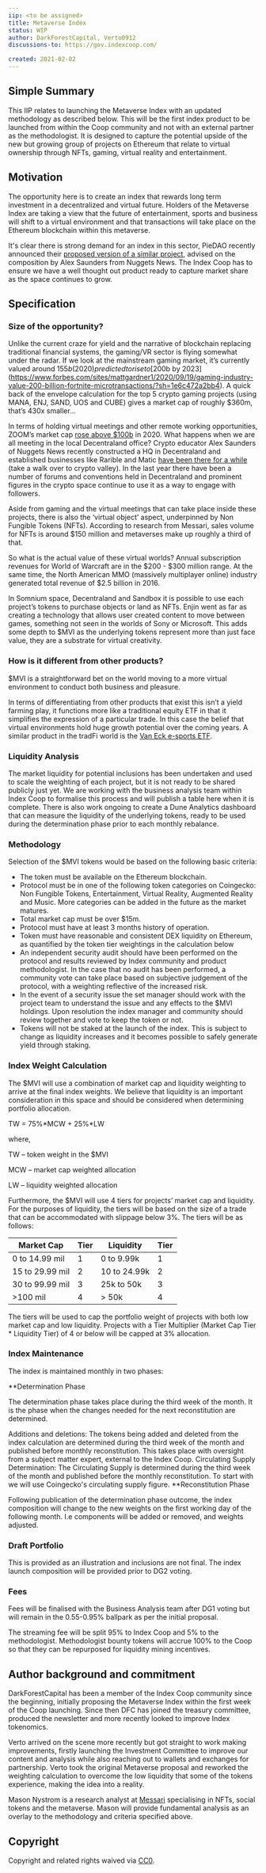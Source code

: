 ```yaml
---
iip: <to be assigned>
title: Metaverse Index
status: WIP
author: DarkForestCapital, Verto0912
discussions-to: https://gov.indexcoop.com/

created: 2021-02-02
---
```


## Simple Summary
<!--"If you can't explain it simply, you don't understand it well enough." Simply describe the outcome the proposed changes intends to achieve. This should be non-technical and accessible to a casual community member.-->
This IIP relates to launching the Metaverse Index with an updated methodology as described below. This will be the first index product to be launched from within the Coop community and not with an external partner as the methodologist. It is designed to capture the potential upside of the new but growing group of projects on Ethereum that relate to virtual ownership through NFTs, gaming, virtual reality and entertainment.

## Motivation
<!--This is the problem statement. This is the *why* of the IIP. It should clearly explain *why* the current state of the protocol is inadequate.  It is critical that you explain *why* the change is needed, if the IIP proposes changing how something is calculated, you must address *why* the current calculation is innaccurate or wrong. This is not the place to describe how the IIP will address the issue!-->
The opportunity here is to create an index that rewards long term investment in a decentralized and virtual future. Holders of the Metaverse Index are taking a view that the future of entertainment, sports and business will shift to a virtual environment and that transactions will take place on the Ethereum blockchain within this metaverse.

It's clear there is strong demand for an index in this sector, PieDAO recently announced their [proposed version of a similar project](https://forum.piedao.org/t/proposal-discussion-play-index-creation/418), advised on the composition by Alex Saunders from Nuggets News. The Index Coop has to ensure we have a well thought out product ready to capture market share as the space continues to grow.

## Specification

### Size of the opportunity?
Unlike the current craze for yield and the narrative of blockchain replacing traditional financial systems, the gaming/VR sector is flying somewhat under the radar. If we look at the mainstream gaming market, it’s currently valued around $155b (2020) predicted to rise to [$200b by 2023](https://www.forbes.com/sites/mattgardner1/2020/09/19/gaming-industry-value-200-billion-fortnite-microtransactions/?sh=1e6c472a2bb4). A quick back of the envelope calculation for the top 5 crypto gaming projects (using MANA, ENJ, SAND, UOS and CUBE) gives a market cap of roughly $360m, that’s 430x smaller…

In terms of holding virtual meetings and other remote working opportunities, ZOOM’s market cap [rose above $100b](https://finance.yahoo.com/quote/ZM/) in 2020. What happens when we are all meeting in the local Decentraland office? Crypto educator Alex Saunders of Nuggets News recently constructed a HQ in Decentraland and established businesses like Rarible and Matic [have been there for a while](https://decentraland.org/) (take a walk over to crypto valley). In the last year there have been a number of forums and conventions held in Decentraland and prominent figures in the crypto space continue to use it as a way to engage with followers.

Aside from gaming and the virtual meetings that can take place inside these projects, there is also the ‘virtual object’ aspect, underpinned by Non Fungible Tokens (NFTs). According to research from Messari, sales volume for NFTs is around $150 million and metaverses make up roughly a third of that.

So what is the actual value of these virtual worlds? Annual subscription revenues for World of Warcraft are in the $200 - $300 million range. At the same time, the North American MMO (massively multiplayer online) industry generated total revenue of $2.5 billion in 2016.

In Somnium space, Decentraland and Sandbox it is possible to use each project’s tokens to purchase objects or land as NFTs. Enjin went as far as creating a technology that allows user created content to move between games, something not seen in the worlds of Sony or Microsoft. This adds some depth to $MVI as the underlying tokens represent more than just face value, they are a substrate for virtual creativity.

### How is it different from other products?
$MVI is a straightforward bet on the world moving to a more virtual environment to conduct both business and pleasure.

In terms of differentiating from other products that exist this isn’t a yield farming play, it functions more like a traditional equity ETF in that it simplifies the expression of a particular trade. In this case the belief that virtual environments hold huge growth potential over the coming years. A similar product in the tradFi world is the [Van Eck e-sports ETF](https://www.vaneck.com/etf/equity/espo/overview/).

### Liquidity Analysis

The market liquidity for potential inclusions has been undertaken and used to scale the weighting of each project, but it is not ready to be shared publicly just yet. We are working with the business analysis team within Index Coop to formalise this process and will publish a table here when it is complete. There is also work ongoing to create a Dune Analytics dashboard that can measure the liquidity of the underlying tokens, ready to be used during the determination phase prior to each monthly rebalance.

### Methodology
Selection of the $MVI tokens would be based on the following basic criteria:

* The token must be available on the Ethereum blockchain.
* Protocol must be in one of the following token categories on Coingecko: Non Fungible Tokens, Entertainment, Virtual Reality, Augmented Reality and Music. More categories can be added in the future as the market matures.
* Total market cap must be over $15m.
* Protocol must have at least 3 months history of operation.
* Token must have reasonable and consistent DEX liquidity on Ethereum, as quantified by the token tier weightings in the calculation below
* An independent security audit should have been performed on the protocol and results reviewed by Index community and product methodologist. In the case that no audit has been performed, a community vote can take place based on subjective judgement of the protocol, with a weighting reflective of the increased risk.
* In the event of a security issue the set manager should work with the project team to understand the issue and any effects to the $MVI holdings. Upon resolution the index manager and community should review together and vote to keep the token or not.
* Tokens will not be staked at the launch of the index. This is subject to change as liquidity increases and it becomes possible to safely generate yield through staking.

### Index Weight Calculation

The $MVI will use a combination of market cap and liquidity weighting to arrive at the final index weights. We believe that liquidity is an important consideration in this space and should be considered when determining portfolio allocation.

TW = 75%*MCW + 25%*LW

where,

TW – token weight in the $MVI

MCW – market cap weighted allocation

LW – liquidity weighted allocation

Furthermore, the $MVI will use 4 tiers for projects’ market cap and liquidity. For the purposes of liquidity, the tiers will be based on the size of a trade that can be accommodated with slippage below 3%. The tiers will be as follows:

| Market Cap               | Tier | Liquidity | Tier |
|---                    |---|---|---|
| 0 to 14.99 mil             | 1  | 0 to 9.99k | 1 |
| 15 to 29.99 mil             |  2 | 10 to 24.99k | 2 |
| 30 to 99.99 mil   | 3  | 25k to 50k | 3 |
| >100 mil    | 4  | > 50k | 4 |

The tiers will be used to cap the portfolio weight of projects with both low market cap and low liquidity. Projects with a Tier Multiplier (Market Cap Tier * Liquidity Tier) of 4 or below will be capped at 3% allocation.

### Index Maintenance

The index is maintained monthly in two phases:

**Determination Phase

The determination phase takes place during the third week of the month. It is the phase when the changes needed for the next reconstitution are determined.

Additions and deletions: The tokens being added and deleted from the index calculation are determined during the third week of the month and published before monthly reconstitution. This takes place with oversight from a subject matter expert, external to the Index Coop.
Circulating Supply Determination: The Circulating Supply is determined during the third week of the month and published before the monthly reconstitution. To start with we will use Coingecko's circulating supply figure.
**Reconstitution Phase

Following publication of the determination phase outcome, the index composition will change to the new weights on the first working day of the following month. I.e components will be added or removed, and weights adjusted.

### Draft Portfolio

This is provided as an illustration and inclusions are not final. The index launch composition will be provided prior to DG2 voting.



### Fees
Fees will be finalised with the Business Analysis team after DG1 voting but will remain in the 0.55-0.95% ballpark as per the initial proposal.

The streaming fee will be split 95% to Index Coop and 5% to the methodologist.  Methodologist bounty tokens will accrue 100% to the Coop so that they can be repurposed for liquidity mining incentives.

## Author background and commitment 

DarkForestCapital has been a member of the Index Coop community since the beginning, initially proposing the Metaverse Index within the first week of the Coop launching. Since then DFC has joined the treasury committee, produced the newsletter and more recently looked to improve Index tokenomics. 

Verto arrived on the scene more recently but got straight to work making improvements, firstly launching the Investment Committee to improve our content and analysis while also reaching out to wallets and exchanges for partnership. Verto took the original Metaverse proposal and reworked the weighting calculation to overcome the low liquidity that some of the tokens experience, making the idea into a reality.

Mason Nystrom is a research analyst at [Messari](https://messari.io/) specialising in NFTs, social tokens and the metaverse. Mason will provide fundamental analysis as an overlay to the methodology and criteria specified above.

## Copyright
Copyright and related rights waived via [CC0](https://creativecommons.org/publicdomain/zero/1.0/).
